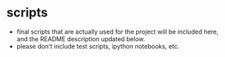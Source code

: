 # scripts
- final scripts that are actually used for the project will be included here, and the README description updated below. 
- please don't include test scripts, ipython notebooks, etc. 
